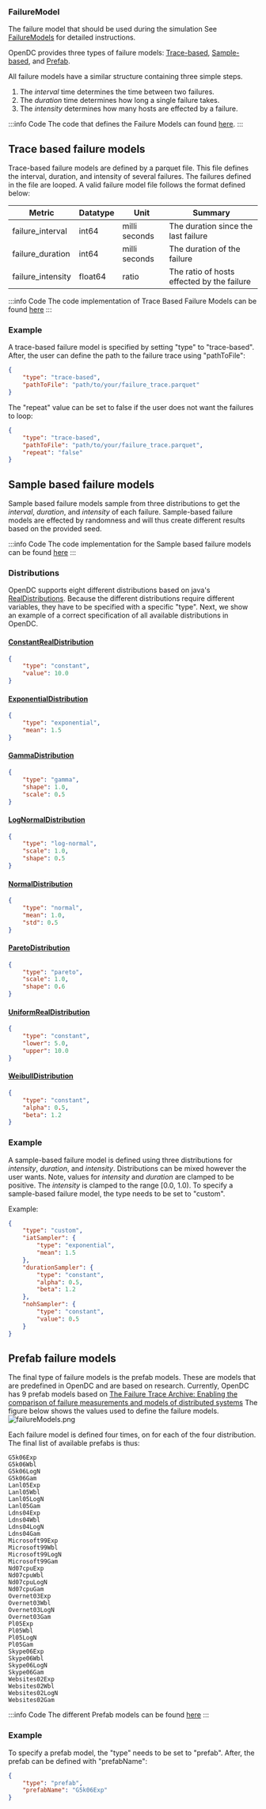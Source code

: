 ### FailureModel
The failure model that should be used during the simulation
See [FailureModels](FailureModel) for detailed instructions.



OpenDC provides three types of failure models: [Trace-based](#trace-based-failure-models), [Sample-based](#sample-based-failure-models),
and [Prefab](#prefab-failure-models).

All failure models have a similar structure containing three simple steps.

1. The _interval_ time determines the time between two failures.
2. The _duration_ time determines how long a single failure takes.
3. The _intensity_ determines how many hosts are effected by a failure.

:::info Code
The code that defines the Failure Models can found [here](https://github.com/atlarge-research/opendc/blob/master/opendc-experiments/opendc-experiments-base/src/main/kotlin/org/opendc/experiments/base/experiment/specs/FailureModelSpec.kt).
:::

## Trace based failure models
Trace-based failure models are defined by a parquet file. This file defines the interval, duration, and intensity of
several failures. The failures defined in the file are looped. A valid failure model file follows the format defined below:

| Metric            | Datatype   | Unit          | Summary                                    |
|-------------------|------------|---------------|--------------------------------------------|
| failure_interval  | int64      | milli seconds | The duration since the last failure        |
| failure_duration  | int64      | milli seconds | The duration of the failure                |
| failure_intensity | float64    | ratio         | The ratio of hosts effected by the failure |

:::info Code
The code implementation of Trace Based Failure Models can be found [here](https://github.com/atlarge-research/opendc/blob/master/opendc-compute/opendc-compute-failure/src/main/kotlin/org/opendc/compute/failure/models/TraceBasedFailureModel.kt)
:::

### Example
A trace-based failure model is specified by setting "type" to "trace-based".
After, the user can define the path to the failure trace using "pathToFile":
```json
{
    "type": "trace-based",
    "pathToFile": "path/to/your/failure_trace.parquet"
}
```

The "repeat" value can be set to false if the user does not want the failures to loop:
```json
{
    "type": "trace-based",
    "pathToFile": "path/to/your/failure_trace.parquet",
    "repeat": "false"
}
```

## Sample based failure models
Sample based failure models sample from three distributions to get the _interval_, _duration_, and _intensity_ of
each failure. Sample-based failure models are effected by randomness and will thus create different results based
on the provided seed.

:::info Code
The code implementation for the Sample based failure models can be found [here](https://github.com/atlarge-research/opendc/blob/master/opendc-compute/opendc-compute-failure/src/main/kotlin/org/opendc/compute/failure/models/SampleBasedFailureModel.kt)
:::

### Distributions
OpenDC supports eight different distributions based on java's [RealDistributions](https://commons.apache.org/proper/commons-math/javadocs/api-3.6.1/org/apache/commons/math3/distribution/RealDistribution.html).
Because the different distributions require different variables, they have to be specified with a specific "type".
Next, we show an example of a correct specification of all available distributions in OpenDC.

#### [ConstantRealDistribution](https://commons.apache.org/proper/commons-math/javadocs/api-3.6.1/org/apache/commons/math3/distribution/ConstantRealDistribution.html)

```json
{
    "type": "constant",
    "value": 10.0
}
```

#### [ExponentialDistribution](https://commons.apache.org/proper/commons-math/javadocs/api-3.6.1/org/apache/commons/math3/distribution/ExponentialDistribution.html)
```json
{
    "type": "exponential",
    "mean": 1.5
}
```

#### [GammaDistribution](https://commons.apache.org/proper/commons-math/javadocs/api-3.6.1/org/apache/commons/math3/distribution/GammaDistribution.html)
```json
{
    "type": "gamma",
    "shape": 1.0,
    "scale": 0.5
}
```

#### [LogNormalDistribution](https://commons.apache.org/proper/commons-math/javadocs/api-3.6.1/org/apache/commons/math3/distribution/LogNormalDistribution.html)
```json
{
    "type": "log-normal",
    "scale": 1.0,
    "shape": 0.5
}
```

#### [NormalDistribution](https://commons.apache.org/proper/commons-math/javadocs/api-3.6.1/org/apache/commons/math3/distribution/NormalDistribution.html)
```json
{
    "type": "normal",
    "mean": 1.0,
    "std": 0.5
}
```

#### [ParetoDistribution](https://commons.apache.org/proper/commons-math/javadocs/api-3.6.1/org/apache/commons/math3/distribution/ParetoDistribution.html)
```json
{
    "type": "pareto",
    "scale": 1.0,
    "shape": 0.6
}
```

#### [UniformRealDistribution](https://commons.apache.org/proper/commons-math/javadocs/api-3.6.1/org/apache/commons/math3/distribution/UniformRealDistribution.html)
```json
{
    "type": "constant",
    "lower": 5.0,
    "upper": 10.0
}
```

#### [WeibullDistribution](https://commons.apache.org/proper/commons-math/javadocs/api-3.6.1/org/apache/commons/math3/distribution/WeibullDistribution.html)
```json
{
    "type": "constant",
    "alpha": 0.5,
    "beta": 1.2
}
```

### Example
A sample-based failure model is defined using three distributions for _intensity_, _duration_, and _intensity_.
Distributions can be mixed however the user wants. Note, values for _intensity_ and _duration_ are clamped to be positive.
The _intensity_ is clamped to the range [0.0, 1.0).
To specify a sample-based failure model, the type needs to be set to "custom".

Example:
```json
{
    "type": "custom",
    "iatSampler": {
        "type": "exponential",
        "mean": 1.5
    },
    "durationSampler": {
        "type": "constant",
        "alpha": 0.5,
        "beta": 1.2
    },
    "nohSampler": {
        "type": "constant",
        "value": 0.5
    }
}
```

## Prefab failure models
The final type of failure models is the prefab models. These are models that are predefined in OpenDC and are based on
research. Currently, OpenDC has 9 prefab models based on [The Failure Trace Archive: Enabling the comparison of failure measurements and models of distributed systems](https://www-sciencedirect-com.vu-nl.idm.oclc.org/science/article/pii/S0743731513000634)
The figure below shows the values used to define the failure models.
![failureModels.png](../../../static/img/failureModels.png)

Each failure model is defined four times, on for each of the four distribution.
The final list of available prefabs is thus:

    G5k06Exp
    G5k06Wbl
    G5k06LogN
    G5k06Gam
    Lanl05Exp
    Lanl05Wbl
    Lanl05LogN
    Lanl05Gam
    Ldns04Exp
    Ldns04Wbl
    Ldns04LogN
    Ldns04Gam
    Microsoft99Exp
    Microsoft99Wbl
    Microsoft99LogN
    Microsoft99Gam
    Nd07cpuExp
    Nd07cpuWbl
    Nd07cpuLogN
    Nd07cpuGam
    Overnet03Exp
    Overnet03Wbl
    Overnet03LogN
    Overnet03Gam
    Pl05Exp
    Pl05Wbl
    Pl05LogN
    Pl05Gam
    Skype06Exp
    Skype06Wbl
    Skype06LogN
    Skype06Gam
    Websites02Exp
    Websites02Wbl
    Websites02LogN
    Websites02Gam

:::info Code
The different Prefab models can be found [here](https://github.com/atlarge-research/opendc/tree/master/opendc-compute/opendc-compute-failure/src/main/kotlin/org/opendc/compute/failure/prefab)
:::

### Example
To specify a prefab model, the "type" needs to be set to "prefab".
After, the prefab can be defined with "prefabName":

```json
{
    "type": "prefab",
    "prefabName": "G5k06Exp"
}
```

